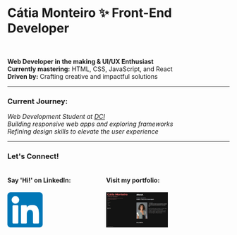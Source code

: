 # **Cátia Monteiro** ✨ Front-End Developer  

<br>

**Web Developer in the making & UI/UX Enthusiast**  
**Currently mastering:** HTML, CSS, JavaScript, and React  
**Driven by:** Crafting creative and impactful solutions

---

### **Current Journey:**  
*Web Development Student at [DCI](https://start.digitalcareerinstitute.org)*  
*Building responsive web apps and exploring frameworks*  
*Refining design skills to elevate the user experience*

---

### **Let's Connect!**

<div style="display: flex; align-items: center;">

  <div style="margin-right: 80px;">

#### Say 'Hi!' on LinkedIn:

 <a href="https://www.linkedin.com/in/catiamonteirov/"> 
      <img src="linkedin-icon.png" alt="LinkedIn" height="80">
    </a>
  </div>

  <div>

#### Visit my portfolio:

<a href="https://diecatiamonteiro.github.io/portfolio-website/"> 
      <img src="portfolio-preview.png" alt="Portfolio" height="80">
    </a>
  </div>

</div>